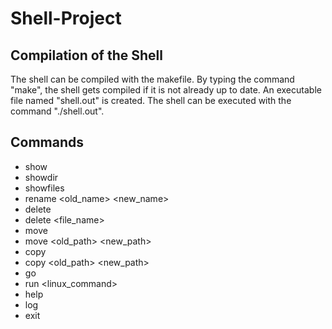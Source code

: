 # Shell-Project
## Compilation of the Shell
The shell can be compiled with the makefile. By typing the command "make", the shell gets compiled if it is not already up to date.
An executable file named "shell.out" is created. The shell can be executed with the command "./shell.out".
## Commands
- show
- showdir
- showfiles
- rename <old_name> <new_name>
- delete
- delete <file_name>
- move
- move <old_path> <new_path>
- copy
- copy <old_path> <new_path>
- go
- run <linux_command>
- help
- log
- exit